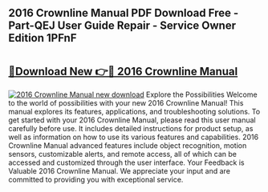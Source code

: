 ## 2016 Crownline Manual PDF Download Free - Part-QEJ User Guide Repair - Service Owner Edition 1PFnF

# <h2><a href="http://bc64034.oget.top/?id=2016+Crownline+Manual">🔗Download New 👉🔴 2016 Crownline Manual</a></h2>

[![2016 Crownline Manual new download](https://i.imgur.com/5g1atiW.png)](http://bc64034.oget.top/?id=2016+Crownline+Manual)
Explore the Possibilities Welcome to the world of possibilities with your new 2016 Crownline Manual! This manual explores its features, applications, and troubleshooting solutions. To get started with your 2016 Crownline Manual, please read this user manual carefully before use. It includes detailed instructions for product setup, as well as information on how to use its various features and capabilities. 2016 Crownline Manual advanced features include object recognition, motion sensors, customizable alerts, and remote access, all of which can be accessed and customized through the user interface. Your Feedback is Valuable 2016 Crownline Manual. We appreciate your input and are committed to providing you with exceptional service.
